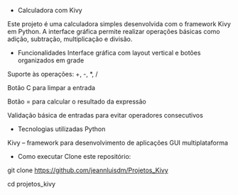 - Calculadora com Kivy
  
Este projeto é uma calculadora simples desenvolvida com o framework Kivy em Python. A interface gráfica permite realizar operações básicas como adição, subtração, multiplicação e divisão.

- Funcionalidades
Interface gráfica com layout vertical e botões organizados em grade

Suporte às operações: +, -, *, /

Botão C para limpar a entrada

Botão = para calcular o resultado da expressão

Validação básica de entradas para evitar operadores consecutivos

- Tecnologias utilizadas
Python

Kivy – framework para desenvolvimento de aplicações GUI multiplataforma

- Como executar
Clone este repositório:

git clone https://github.com/jeannluisdm/Projetos_Kivy

cd projetos_kivy

